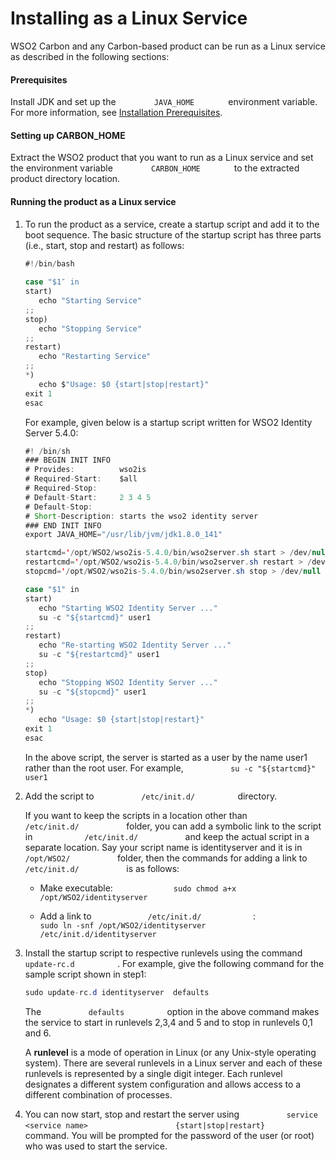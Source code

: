 # Installing as a Linux Service

WSO2 Carbon and any Carbon-based product can be run as a Linux service
as described in the following sections:

#### Prerequisites

Install JDK and set up the `         JAVA_HOME        ` environment
variable. For more information, see
[Installation Prerequisites](../../setup/installation-prerequisites).

#### Setting up CARBON_HOME

Extract the WSO2 product that you want to run as a Linux service and set
the environment variable `         CARBON_HOME        ` to the extracted
product directory location.

#### Running the product as a Linux service

1.  To run the product as a service, create a startup script and add it
    to the boot sequence. The basic structure of the startup script has
    three parts (i.e., start, stop and restart) as follows:

    ``` java
    #!/bin/bash
     
    case "$1″ in
    start)
       echo "Starting Service"
    ;;
    stop)
       echo "Stopping Service"
    ;;
    restart)
       echo "Restarting Service"
    ;;
    *)
       echo $"Usage: $0 {start|stop|restart}"
    exit 1
    esac
    ```

    For example, given below is a startup script written for WSO2
    Identity Server 5.4.0:

    ``` java
    #! /bin/sh
    ### BEGIN INIT INFO
    # Provides:          wso2is
    # Required-Start:    $all
    # Required-Stop:
    # Default-Start:     2 3 4 5
    # Default-Stop:
    # Short-Description: starts the wso2 identity server
    ### END INIT INFO
    export JAVA_HOME="/usr/lib/jvm/jdk1.8.0_141"

    startcmd='/opt/WSO2/wso2is-5.4.0/bin/wso2server.sh start > /dev/null &'
    restartcmd='/opt/WSO2/wso2is-5.4.0/bin/wso2server.sh restart > /dev/null &'
    stopcmd='/opt/WSO2/wso2is-5.4.0/bin/wso2server.sh stop > /dev/null &'

    case "$1" in
    start)
       echo "Starting WSO2 Identity Server ..."
       su -c "${startcmd}" user1
    ;;
    restart)
       echo "Re-starting WSO2 Identity Server ..."
       su -c "${restartcmd}" user1
    ;;
    stop)
       echo "Stopping WSO2 Identity Server ..."
       su -c "${stopcmd}" user1
    ;;
    *)
       echo "Usage: $0 {start|stop|restart}"
    exit 1
    esac
    ```

    In the above script, the server is started as a user by the name
    user1 rather than the root user. For example,
    `           su -c "${startcmd}" user1          `

2.  Add the script to `           /etc/init.d/          ` directory.

    If you want to keep the scripts in a location other than
    `            /etc/init.d/           ` folder, you can add a symbolic
    link to the script in `            /etc/init.d/           ` and keep
    the actual script in a separate location. Say your script name is
    identityserver and it is in `            /opt/WSO2/           `
    folder, then the commands for adding a link to
    `            /etc/init.d/           ` is as follows:

    -   Make executable:
        `              sudo chmod a+x /opt/WSO2/identityserver             `

    -   Add a link to `             /etc/init.d/            ` :
        `             sudo ln -snf /opt/WSO2/identityserver /etc/init.d/identityserver            `

3.  Install the startup script to respective runlevels using the command
    `           update-rc.d          ` . For example, give the following
    command for the sample script shown in step1:

    ``` java
    sudo update-rc.d identityserver  defaults 
    ```

      
    The `           defaults          ` option in the above command
    makes the service to start in runlevels 2,3,4 and 5 and to stop in
    runlevels 0,1 and 6.

    A **runlevel** is a mode of operation in Linux (or any Unix-style
    operating system). There are several runlevels in a Linux server and
    each of these runlevels is represented by a single digit integer.
    Each runlevel designates a different system configuration and allows
    access to a different combination of processes.

4.  You can now start, stop and restart the server using
    `           service <service name>          `
    `           {start|stop|restart}          ` command. You will be
    prompted for the password of the user (or root) who was used to
    start the service.
